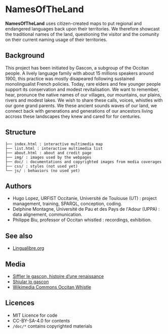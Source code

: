 # NamesOfTheLand

**NamesOfTheLand** uses citizen-created maps to put regional and endangered languages back upon their territories. We therefore showcast the traditional names of the land, questioning the visitor and the comunity on their current naming usage of their territories. 

## Background
This project has been initiated by Gascon, a subgroup of the Occitan people. A lively language family with about 15 millions speakers around 1900, this practice was mostly disapeared following sustained monolingualist French policies. Today, rare elders and few younger people support its conservation and modest revitalisation. We want to remember, hear, pronunce the native names of our villages, our mountains, our plains, rivers and modest lakes. We wish to share these calls, voices, whistles with our gone grand parents. We these ancient sounds waves of our land, we connect back with generations and generations of our ancestors living accross these landscapes they knew and cared for for centuries.

## Structure 
```
├── index.html : interactive multimedia map
├── list.html : interactive multimedia list
├── about.html : about and credit page
├── img/ : images used by the webpages
├── doc/ : documentations and copyrighted images from media coverages
├── css/ : styles (not used yet)
└── js/ : behaviors (no used yet)
```

## Authors
- Hugo Lopez, URFIST Occitanie, Université de Toulouse (UT) : project management, training, SPARQL, conception, coding.
- Delphine Montagne, Université de Pau et des Pays de l'Adour (UPPA) : data alignement, communication.
- Philippe Biu, professor of Occitan whistled : recordings, exhibition.

## See also
- [Lingualibre.org](https://lingualibre.org)

## Media
- [Siffler le gascon, histoire d’une renaissance](https://www.anglet.fr/sorties/agendas/detail-dun-agenda/actualites/siffler-le-gascon-histoire-dune-renaissance/)
- [Shiular lo gascon](https://www.calameo.com/villeanglet/read/0002051056b581caa133c)
- [Wikimedia Commons Occitan Whistle](https://commons.wikimedia.org/wiki/Category:Lingua_Libre_pronunciation-other_(Q117707514))

## Licences
- MIT Licence for code
- CC-BY-SA-4.0 for contents
- `/doc/*` contains copyrighted materials
